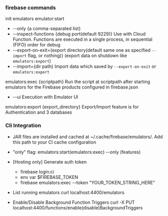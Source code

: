 ### firebase commands
init emulators
emulator:start 
- --only {a comma-separated list}
- --inspect-functions {debug port(default 9229)} Use with Cloud Function. Functions are executed in a single process, in sequential (FIFO) order for debug
- --export-on-exit={export directory(default same one as specified `--import` flag, or nothing)} (export data on shutdown like `emulators:export`)
- --import={dir path} Import data which saved by `--export-on-exit` or `emulators:export`

emulators:exec {scriptpath}	Run the script at scriptpath after starting emulators for the Firebase products configured in firebase.json
- --ui Execution with Emulator UI

emulators:export {export_directory} Export/Import feature is for Authentication and 3 databases

### Cli Integration
- JAR files are installed and cached at ~/.cache/firebase/emulators/. Add this path to your CI cache configuration
- "only" flag: emulators:start(emulators:exec) --only (features)
- [Hosting only] Generate auth token
  - firebase login:ci
  - env var $FIREBASE_TOKEN
  - firebase emulators:exec --token "YOUR_TOKEN_STRING_HERE"

- List running emulators
curl localhost:4400/emulators

- Enable/Disable Background Function Triggers
curl -X PUT localhost:4400/functions/enable(disable)BackgroundTriggers
